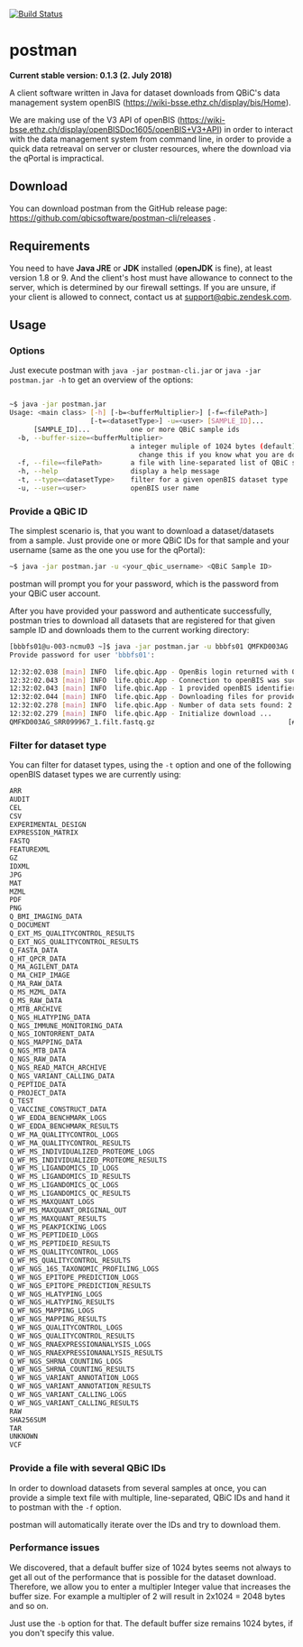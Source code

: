 [![Build Status](https://qbic-intranet.am10.uni-tuebingen.de/jenkins/job/postman-development/badge/icon)](https://qbic-intranet.am10.uni-tuebingen.de/jenkins/job/postman-development/)

# postman

**Current stable version: 0.1.3 (2. July 2018)**

A client software written in Java for dataset downloads from QBiC's data management system openBIS (https://wiki-bsse.ethz.ch/display/bis/Home).

We are making use of the V3 API of openBIS (https://wiki-bsse.ethz.ch/display/openBISDoc1605/openBIS+V3+API) in order to interact with the data management system from command line, in order to provide a quick data retreaval on server or cluster resources, where the download via the qPortal is impractical.

## Download
You can download postman from the GitHub release page: https://github.com/qbicsoftware/postman-cli/releases .

## Requirements
You need to have **Java JRE** or **JDK** installed (**openJDK** is fine), at least version 1.8 or 9. And the client's host must have allowance to connect to the server, which is determined by our firewall settings. If you are unsure, if your client is allowed to connect, contact us at support@qbic.zendesk.com.

## Usage
### Options
Just execute postman with `java -jar postman-cli.jar` or `java -jar postman.jar -h` to get an overview of the options:
```bash

~$ java -jar postman.jar                    
Usage: <main class> [-h] [-b=<bufferMultiplier>] [-f=<filePath>]
                    [-t=<datasetType>] -u=<user> [SAMPLE_ID]...
      [SAMPLE_ID]...          one or more QBiC sample ids
  -b, --buffer-size=<bufferMultiplier>
                              a integer muliple of 1024 bytes (default). Only
                                change this if you know what you are doing.
  -f, --file=<filePath>       a file with line-separated list of QBiC sample ids
  -h, --help                  display a help message
  -t, --type=<datasetType>    filter for a given openBIS dataset type
  -u, --user=<user>           openBIS user name                          
```
### Provide a QBiC ID
The simplest scenario is, that you want to download a dataset/datasets from a sample. Just provide one or more QBiC IDs for that sample and your username (same as the one you use for the qPortal):
```bash
~$ java -jar postman.jar -u <your_qbic_username> <QBiC Sample ID>
```
postman will prompt you for your password, which is the password from your QBiC user account.

After you have provided your password and authenticate successfully, postman tries to download all datasets that are registered for that given sample ID and downloads them to the current working directory:

```bash
[bbbfs01@u-003-ncmu03 ~]$ java -jar postman.jar -u bbbfs01 QMFKD003AG                                                                                          
Provide password for user 'bbbfs01':                                                                                                                           
                                                                                                                                                               
12:32:02.038 [main] INFO  life.qbic.App - OpenBis login returned with 0
12:32:02.043 [main] INFO  life.qbic.App - Connection to openBIS was successful.
12:32:02.043 [main] INFO  life.qbic.App - 1 provided openBIS identifiers have been found: [QMFKD003AG]
12:32:02.044 [main] INFO  life.qbic.App - Downloading files for provided identifier QMFKD003AG
12:32:02.278 [main] INFO  life.qbic.App - Number of data sets found: 2
12:32:02.279 [main] INFO  life.qbic.App - Initialize download ...
QMFKD003AG_SRR099967_1.filt.fastq.gz                                 [###                                                            ]    0.38/7.94   Gb       
```

### Filter for dataset type

You can filter for dataset types, using the `-t` option and one of the following openBIS dataset types we are currently using:

```bash
ARR
AUDIT
CEL
CSV
EXPERIMENTAL_DESIGN
EXPRESSION_MATRIX
FASTQ
FEATUREXML
GZ
IDXML
JPG
MAT
MZML
PDF
PNG
Q_BMI_IMAGING_DATA
Q_DOCUMENT
Q_EXT_MS_QUALITYCONTROL_RESULTS
Q_EXT_NGS_QUALITYCONTROL_RESULTS
Q_FASTA_DATA
Q_HT_QPCR_DATA
Q_MA_AGILENT_DATA
Q_MA_CHIP_IMAGE
Q_MA_RAW_DATA
Q_MS_MZML_DATA
Q_MS_RAW_DATA
Q_MTB_ARCHIVE
Q_NGS_HLATYPING_DATA
Q_NGS_IMMUNE_MONITORING_DATA
Q_NGS_IONTORRENT_DATA
Q_NGS_MAPPING_DATA
Q_NGS_MTB_DATA
Q_NGS_RAW_DATA
Q_NGS_READ_MATCH_ARCHIVE
Q_NGS_VARIANT_CALLING_DATA
Q_PEPTIDE_DATA
Q_PROJECT_DATA
Q_TEST
Q_VACCINE_CONSTRUCT_DATA
Q_WF_EDDA_BENCHMARK_LOGS
Q_WF_EDDA_BENCHMARK_RESULTS
Q_WF_MA_QUALITYCONTROL_LOGS
Q_WF_MA_QUALITYCONTROL_RESULTS
Q_WF_MS_INDIVIDUALIZED_PROTEOME_LOGS
Q_WF_MS_INDIVIDUALIZED_PROTEOME_RESULTS
Q_WF_MS_LIGANDOMICS_ID_LOGS
Q_WF_MS_LIGANDOMICS_ID_RESULTS
Q_WF_MS_LIGANDOMICS_QC_LOGS
Q_WF_MS_LIGANDOMICS_QC_RESULTS
Q_WF_MS_MAXQUANT_LOGS
Q_WF_MS_MAXQUANT_ORIGINAL_OUT
Q_WF_MS_MAXQUANT_RESULTS
Q_WF_MS_PEAKPICKING_LOGS
Q_WF_MS_PEPTIDEID_LOGS
Q_WF_MS_PEPTIDEID_RESULTS
Q_WF_MS_QUALITYCONTROL_LOGS
Q_WF_MS_QUALITYCONTROL_RESULTS
Q_WF_NGS_16S_TAXONOMIC_PROFILING_LOGS
Q_WF_NGS_EPITOPE_PREDICTION_LOGS
Q_WF_NGS_EPITOPE_PREDICTION_RESULTS
Q_WF_NGS_HLATYPING_LOGS
Q_WF_NGS_HLATYPING_RESULTS
Q_WF_NGS_MAPPING_LOGS
Q_WF_NGS_MAPPING_RESULTS
Q_WF_NGS_QUALITYCONTROL_LOGS
Q_WF_NGS_QUALITYCONTROL_RESULTS
Q_WF_NGS_RNAEXPRESSIONANALYSIS_LOGS
Q_WF_NGS_RNAEXPRESSIONANALYSIS_RESULTS
Q_WF_NGS_SHRNA_COUNTING_LOGS
Q_WF_NGS_SHRNA_COUNTING_RESULTS
Q_WF_NGS_VARIANT_ANNOTATION_LOGS
Q_WF_NGS_VARIANT_ANNOTATION_RESULTS
Q_WF_NGS_VARIANT_CALLING_LOGS
Q_WF_NGS_VARIANT_CALLING_RESULTS
RAW
SHA256SUM
TAR
UNKNOWN
VCF
```

### Provide a file with several QBiC IDs
In order to download datasets from several samples at once, you can provide a simple text file with multiple, line-separated, QBiC IDs and hand it to postman with the `-f` option.

postman will automatically iterate over the IDs and try to download them.


### Performance issues
We discovered, that a default buffer size of 1024 bytes seems not always to get all out of the performance that is possible for the dataset download. Therefore, we allow you to enter a multipler Integer value that increases the buffer size. For example a multipler of 2 will result in 2x1024 = 2048 bytes and so on.

Just use the `-b` option for that. The default buffer size remains 1024 bytes, if you don't specify this value.


